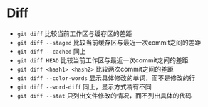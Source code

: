 # Diff

* `git diff` 比较当前工作区与缓存区的差距
* `git diff --staged` 比较当前缓存区与最近一次commit之间的差距
* `git diff --cached` 同上
* `git diff HEAD` 比较当前工作区与最近一次commit之间的差距
* `git diff <hash1> <hash2>` 比较两次commit之间的差距
* `git diff --color-words` 显示具体修改的单词，而不是修改的行
* `git diff --word-diff` 同上，显示方式稍有不同
* `git diff --stat` 只列出文件修改的情况，而不列出具体的代码
